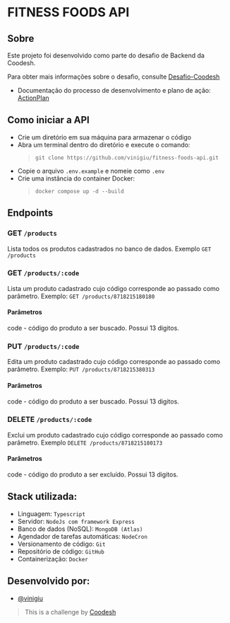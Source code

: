 # FITNESS FOODS API

## Sobre
Este projeto foi desenvolvido como parte do desafio de Backend da Coodesh.

Para obter mais informações sobre o desafio, consulte [Desafio-Coodesh](https://lab.coodesh.com/viniciusgiuseppe/products-parser-20230105)

- Documentação do processo de desenvolvimento e plano de ação: [ActionPlan](https://github.com/vinigiu/fitness-foods-api/blob/master/ActionPlan.md)

## Como iniciar a API
- Crie um diretório em sua máquina para armazenar o código
- Abra um terminal dentro do diretório e execute o comando:
    > `git clone https://github.com/vinigiu/fitness-foods-api.git`
- Copie o arquivo `.env.example` e nomeie como `.env`
- Crie uma instância do container Docker:
    > `docker compose up -d --build`

## Endpoints

### GET ```/products```
Lista todos os produtos cadastrados no banco de dados. Exemplo ```GET /products``` 

### GET ```/products/:code```
Lista um produto cadastrado cujo código corresponde ao passado como parâmetro. Exemplo: ```GET /products/8718215180180```   
#### Parâmetros   
code - código do produto a ser buscado. Possui 13 digitos.   

### PUT ```/products/:code```
Edita um produto cadastrado cujo código corresponde ao passado como parâmetro. Exemplo: ```PUT /products/8718215380313```   
#### Parâmetros   
code - código do produto a ser buscado. Possui 13 digitos. 

### DELETE ```/products/:code```
Exclui um produto cadastrado cujo código corresponde ao passado como parâmetro. Exemplo ```DELETE /products/8718215180173```   
#### Parâmetros   
code - código do produto a ser excluído. Possui 13 digitos. 

## Stack utilizada:

- Linguagem: `Typescript`
- Servidor: `NodeJs com framework Express`
- Banco de dados (NoSQL): `MongoDB (Atlas)`
- Agendador de tarefas automáticas: `NodeCron`
- Versionamento de código: `Git`
- Repositório de código: `GitHub`
- Containerização: `Docker`

## Desenvolvido por:
- [@vinigiu](https://github.com/vinigiu)
> This is a challenge by [Coodesh](https://coodesh.com/)